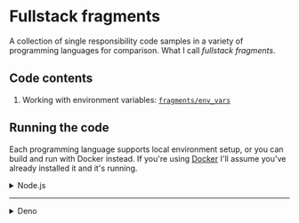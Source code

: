 # Fullstack fragments

A collection of single responsibility code samples in a variety of programming languages for comparison. What I call
_fullstack fragments_.

## Code contents

1. Working with environment variables: [`fragments/env_vars`](./fragments/env_vars/)

## Running the code

Each programming language supports local environment setup, or you can build and run with Docker instead. If you're
using [Docker](https://www.docker.com/get-started/) I'll assume you've already installed it and it's running.

<details>
<summary>Node.js</summary>
<br/>

All the node.js code is written in TypeScript. I'm using [`tsx`](https://www.npmjs.com/package/tsx) to transpile and
execute the code.

### Local

- Install [node.js v20](https://nodejs.org/en/download/package-manager)
- Run `npm install` at root of repo
- Run all fragments:
  ```
  npm run fragments
  ```
- Run a single fragment, e.g.:
  ```
  npm run fragment -- fragments/env_vars/env_vars.node.ts
  ```
- Run unit tests:
  ```
  npm run test
  ```
- Run the linter:
  ```
  npm run lint
  ```
- Run the TypeScript check:
  ```
  npm run tsc
  ```
- Run the formatter:
  ```
  npm run format:write
  ```
- Run the format check:
  ```
  npm run format:check
  ```

### Docker

- Build the image at root of repo:
  ```
  docker build --force-rm -f Dockerfile.node -t fullstack_fragments_node .
  ```
- Run all fragments:
  ```
  docker run --rm fullstack_fragments_node
  ```
- Run a single fragment, e.g.:
  ```
  docker run --rm fullstack_fragments_node fragments/env_vars/env_vars.node.ts
  ```
- Run unit tests:
  ```
  docker run --rm --entrypoint npm fullstack_fragments_node run test
  ```
- Run the linter:
  ```
  docker run --rm --entrypoint npm fullstack_fragments_node run lint
  ```
- Run the TypeScript check:
  ```
  docker run --rm --entrypoint npm fullstack_fragments_node run tsc
  ```
- Run the format check:
  ```
  docker run --rm --entrypoint npm fullstack_fragments_node run format:check
  ```

</details>

---

<details>
<summary>Deno</summary>
<br/>

### Local

- I use VS Code with the [vscode_deno](https://marketplace.visualstudio.com/items?itemName=denoland.vscode-deno)
  extension, and I maintain the `deno.enablePaths` setting (in `.vscode/settings.json`) to make the distinction between
  Node.js TypeScript files and Deno TypeScript files
- Install [Deno](https://docs.deno.com/runtime/manual/getting_started/installation/)
- Run all fragments:
  ```
  deno task fragments
  ```
- Run a single fragment, e.g.:
  ```
  deno task fragment fragments/env_vars/env_vars.deno.ts
  ```
- Run unit tests:
  ```
  deno task test
  ```
- Run the linter:
  ```
  deno lint
  ```
- Run the formatter:
  ```
  deno fmt
  ```

### Docker

- Build the image at root of repo:
  ```
  docker build --force-rm -f Dockerfile.deno -t fullstack_fragments_deno .
  ```
- Run all fragments:
  ```
  docker run --rm fullstack_fragments_deno
  ```
- Run a single fragment, e.g.:
  ```
  docker run --rm fullstack_fragments_deno fragments/env_vars/env_vars.deno.ts
  ```
- Run unit tests:
  ```
  docker run --rm --entrypoint deno fullstack_fragments_deno task test
  ```
- Run the linter:
  ```
  docker run --rm --entrypoint deno fullstack_fragments_deno lint
  ```
- Run the formatter:
  ```
  docker run --rm --entrypoint deno fullstack_fragments_deno fmt
  ```

</details>
